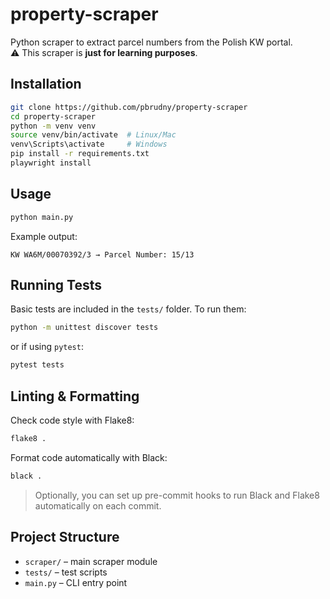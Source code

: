 # property-scraper

Python scraper to extract parcel numbers from the Polish KW portal.  
⚠️ This scraper is **just for learning purposes**.

## Installation

```bash
git clone https://github.com/pbrudny/property-scraper
cd property-scraper
python -m venv venv
source venv/bin/activate  # Linux/Mac
venv\Scripts\activate     # Windows
pip install -r requirements.txt
playwright install
```

## Usage

```bash
python main.py
```

Example output:

```
KW WA6M/00070392/3 → Parcel Number: 15/13
```

## Running Tests

Basic tests are included in the `tests/` folder. To run them:

```bash
python -m unittest discover tests
```

or if using `pytest`:

```bash
pytest tests
```

## Linting & Formatting

Check code style with Flake8:

```bash
flake8 .
```

Format code automatically with Black:

```bash
black .
```

> Optionally, you can set up pre-commit hooks to run Black and Flake8 automatically on each commit.

## Project Structure

- `scraper/` – main scraper module
- `tests/` – test scripts
- `main.py` – CLI entry point

